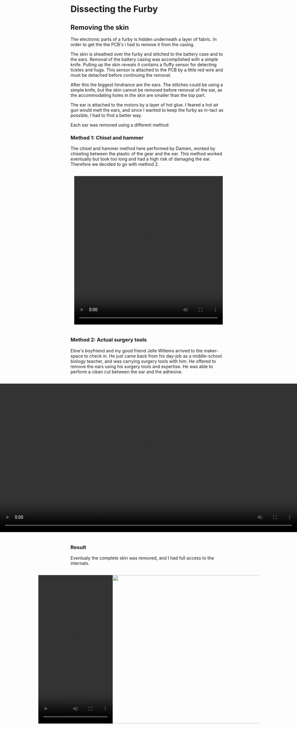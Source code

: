 # Dissecting the Furby

## Removing the skin

The electronic parts of a furby is hidden underneath a layer of fabric.
In order to get the the PCB's i had to remove it from the casing.

The skin is sheathed over the furby and stitched to the battery case and to the ears.
Removal of the battery casing was accomplished with a simple knife. Pulling up the skin reveals it contains a fluffy sensor for detecting tickles and hugs. This sensor is attached to the PCB by a little red wire and must be detached before continuing the removal.

After this the biggest hindrance are the ears. The stitches could be using a simple knife, but the skin cannot be removed before removal of the ear, as the accommodating holes in the skin are smaller than the top part.

The ear is attached to the motors by a layer of hot glue. I feared a hot air gun would melt the ears, and since I wanted to keep the furby as in-tact as possible, I had to find a better way.

Each ear was removed using a different method:

### Method 1: Chisel and hammer

The chisel and hammer method here performed by Damien, worked by chiseling between the plastic of the gear and the ear. This method worked eventually but took too long and had a high risk of damaging the ear. Therefore we decided to go with method 2.

<div style="display: flex; flex-direction=row; padding: 16px; justify-content: center;">
<video alt="Damien using chiseling tools to chisel away the glue in the plastic ears." width="480" height="480" src="https://github.com/GetAGripGal/getagripgal.github.io/blob/main/static/vid/furby/EarChisling.mov?raw=true" playsinline controls>
</video>
</div>

### Method 2: Actual surgery tools

Eline's boyfriend and my good friend Jelle Willems arrived to the maker-space to check in. He just came back from his day-job as a middle-school biology teacher, and was carrying surgery tools with him. He offered to remove the ears using his surgery tools and expertise. He was able to perform a clean cut between the ear and the adhesive.

<div style="display: flex; flex-direction=row; padding: 16px; justify-content: center;">
<video alt="Jelle using proffessional surgery tools to cut away at the ear." width="960" height="480" src="https://github.com/GetAGripGal/getagripgal.github.io/blob/main/static/vid/furby/EarSurgery.mov?raw=true" playsinline controls>
</video>
</div>

### Result

Eventualy the complete skin was removed, and I had full access to the internals.

<div style="display: flex; flex-direction=row; padding: 16px; justify-content: center;">
<video alt="The operational furby with its skin removed. Displaying it's internals and the frame." width="240" height="480" src="https://github.com/GetAGripGal/getagripgal.github.io/blob/main/static/vid/furby/Dissection.mov?raw=true" playsinline controls>
</video>
<img src="img/furby/dissected.png" alt="" height="480px">
</div>
